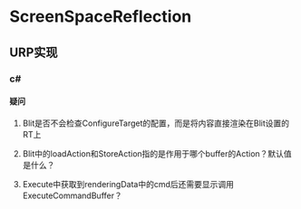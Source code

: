 # ScreenSpaceReflection

## URP实现

### c#

#### 疑问

1. Blit是否不会检查ConfigureTarget的配置，而是将内容直接渲染在Blit设置的RT上

2. Blit中的loadAction和StoreAction指的是作用于哪个buffer的Action？默认值是什么？

3. Execute中获取到renderingData中的cmd后还需要显示调用ExecuteCommandBuffer？

   